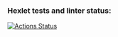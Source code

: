 ### Hexlet tests and linter status:
[![Actions Status](https://github.com/bayeget/layout-designer-project-lvl3/workflows/hexlet-check/badge.svg)](https://github.com/bayeget/layout-designer-project-lvl3/actions)